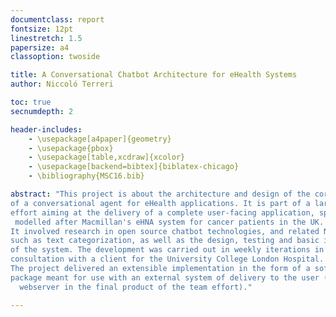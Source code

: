 ```yaml
---
documentclass: report
fontsize: 12pt
linestretch: 1.5
papersize: a4
classoption: twoside

title: A Conversational Chatbot Architecture for eHealth Systems
author: Niccoló Terreri

toc: true
secnumdepth: 2

header-includes:
    - \usepackage[a4paper]{geometry}
    - \usepackage{pbox}
    - \usepackage[table,xcdraw]{xcolor}
    - \usepackage[backend=bibtex]{biblatex-chicago}
    - \bibliography{MSC16.bib}

abstract: "This project is about the architecture and design of the core backend
of a conversational agent for eHealth applications. It is part of a larger team
effort aiming at the delivery of a complete user-facing application, specifically
 modelled after Macmillan's eHNA system for cancer patients in the UK.
It involved research in open source chatbot technologies, and related NLP tasks
such as text categorization, as well as the design, testing and basic implementation
of the system. The development was carried out in weekly iterations in continuous
consultation with a client for the University College London Hospital.
The project delivered an extensible implementation in the form of a software
package meant for use with an external system of delivery to the user (a
  webserver in the final product of the team effort)."

---
```

